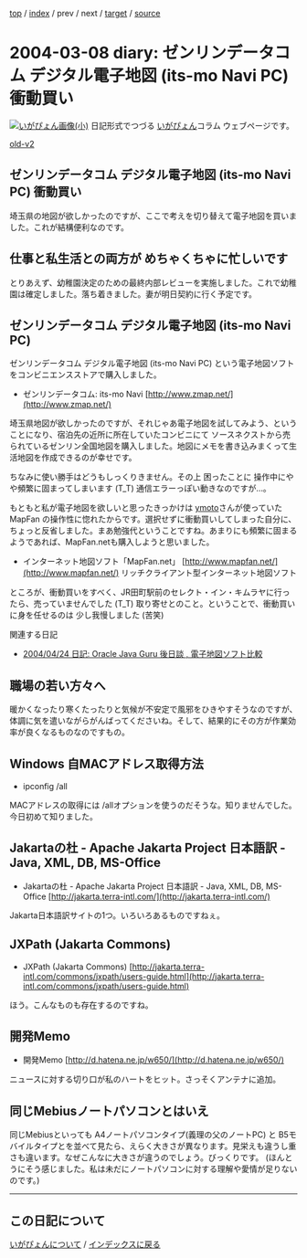 [top](https://igapyon.github.io/diary/) 
 / [index](https://igapyon.github.io/diary/2004/index.html) 
 / prev 
 / next 
 / [target](https://igapyon.github.io/diary/2004/ig040308.html) 
 / [source](https://github.com/igapyon/diary/blob/gh-pages/2004/ig040308.html.src.md) 

2004-03-08 diary: ゼンリンデータコム デジタル電子地図 (its-mo Navi PC) 衝動買い
=====================================================================================================
[![いがぴょん画像(小)](https://igapyon.github.io/diary/images/iga200306s.jpg "いがぴょん")](https://igapyon.github.io/diary/memo/memoigapyon.html) 日記形式でつづる [いがぴょん](https://igapyon.github.io/diary/memo/memoigapyon.html)コラム ウェブページです。

[old-v2](ig040308-orig.html)

## ゼンリンデータコム デジタル電子地図 (its-mo Navi PC) 衝動買い

埼玉県の地図が欲しかったのですが、ここで考えを切り替えて電子地図を買いました。これが結構便利なのです。

## 仕事と私生活との両方が めちゃくちゃに忙しいです

とりあえず、幼稚園決定のための最終内部レビューを実施しました。これで幼稚園は確定しました。落ち着きました。妻が明日契約に行く予定です。

## ゼンリンデータコム デジタル電子地図 (its-mo Navi PC)

ゼンリンデータコム デジタル電子地図 (its-mo Navi PC) という電子地図ソフトをコンビニエンスストアで購入しました。

* ゼンリンデータコム: its-mo Navi
  [http://www.zmap.net/](http://www.zmap.net/)

埼玉県地図が欲しかったのですが、それじゃあ電子地図を試してみよう、ということになり、宿泊先の近所に所在していたコンビニにて ソースネクストから売られているゼンリン全国地図を購入しました。地図にメモを書き込みまくって生活地図を作成できるのが幸せです。

ちなみに使い勝手はどうもしっくりきません。その上 困ったことに 操作中にやや頻繁に固まってしまいます (T_T) 通信エラーっぽい動きなのですが…。

もともと私が電子地図を欲しいと思ったきっかけは [ymoto](http://d.hatena.ne.jp/ymoto/)さんが使っていた MapFan の操作性に惚れたからです。選択せずに衝動買いしてしまった自分に、ちょっと反省しました。まあ勉強代ということですね。あまりにも頻繁に固まるようであれば、MapFan.netも購入しようと思いました。

* インターネット地図ソフト「MapFan.net」
  [http://www.mapfan.net/](http://www.mapfan.net/)
  リッチクライアント型インターネット地図ソフト

ところが、衝動買いをすべく、JR田町駅前のセレクト・イン・キムラヤに行ったら、売っていませんでした
(T_T) 取り寄せとのこと。ということで、衝動買いに身を任せるのは 少し我慢しました (苦笑)

関連する日記

* [2004/04/24 日記: Oracle Java Guru 後日談 , 電子地図ソフト比較](ig040424.html)

## 職場の若い方々へ

暖かくなったり寒くたったりと気候が不安定で風邪をひきやすそうなのですが、体調に気を遣いながらがんばってくださいね。そして、結果的にその方が作業効率が良くなるものなのですもの。

## Windows 自MACアドレス取得方法

* ipconfig /all

MACアドレスの取得には /allオプションを使うのだそうな。知りませんでした。今日初めて知りました。

## Jakartaの杜 - Apache Jakarta Project 日本語訳 - Java, XML, DB, MS-Office

* Jakartaの杜 - Apache Jakarta Project 日本語訳 - Java, XML, DB, MS-Office
  [http://jakarta.terra-intl.com/](http://jakarta.terra-intl.com/)

Jakarta日本語訳サイトの1つ。いろいろあるものですねぇ。

## JXPath (Jakarta Commons)

* JXPath (Jakarta Commons)
  [http://jakarta.terra-intl.com/commons/jxpath/users-guide.html](http://jakarta.terra-intl.com/commons/jxpath/users-guide.html)

ほう。こんなものも存在するのですね。

## 開発Memo

* 開発Memo
  [http://d.hatena.ne.jp/w650/](http://d.hatena.ne.jp/w650/)

ニュースに対する切り口が私のハートをヒット。さっそくアンテナに追加。

## 同じMebiusノートパソコンとはいえ

同じMebiusといっても A4ノートパソコンタイプ(義理の父のノートPC) と B5モバイルタイプとを並べて見たら、えらく大きさが異なります。見栄えも違うし重さも違います。なぜこんなに大きさが違うのでしょう。びっくりです。
(ほんとうにそう感じました。私は未だにノートパソコンに対する理解や愛情が足りないのです。)


----------------------------------------------------------------------------------------------------

## この日記について
[いがぴょんについて](https://igapyon.github.io/diary/memo/memoigapyon.html) / [インデックスに戻る](https://igapyon.github.io/diary/idxall.html)
